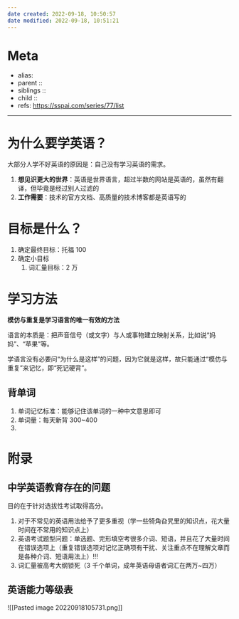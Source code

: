 ```yaml
---
date created: 2022-09-18, 10:50:57
date modified: 2022-09-18, 10:51:21
---
```


# Meta

- alias:
- parent ::
- siblings ::
- child ::
- refs: https://sspai.com/series/77/list

---

# 为什么要学英语？

大部分人学不好英语的原因是：自己没有学习英语的需求。

1. **想见识更大的世界**：英语是世界语言，超过半数的网站是英语的，虽然有翻译，但毕竟是经过别人过滤的
2. **工作需要**：技术的官方文档、高质量的技术博客都是英语写的

# 目标是什么？

1. 确定最终目标：托福 100
2. 确定小目标
    1. 词汇量目标：2 万

# 学习方法

**模仿与重复是学习语言的唯一有效的方法**

语言的本质是：把声音信号（或文字）与人或事物建立映射关系，比如说“妈妈”、“苹果”等。

学语言没有必要问“为什么是这样”的问题，因为它就是这样，故只能通过“模仿与重复”来记忆，即“死记硬背”。

## 背单词

1. 单词记忆标准：能够记住该单词的一种中文意思即可
2. 单词量：每天新背 300~400
3. 



# 附录

## 中学英语教育存在的问题

目的在于针对选拔性考试取得高分。

1. 对于不常见的英语用法给予了更多重视（学一些犄角旮旯里的知识点，花大量时间在不常用的知识点上）
2. 英语考试题型问题：单选题、完形填空考很多介词、短语，并且花了大量时间在错误选项上（重复错误选项对记忆正确项有干扰、关注重点不在理解文章而是各种介词、短语用法上）!!!
3. 词汇量被高考大纲锁死（3 千个单词，成年英语母语者词汇在两万~四万）

## 英语能力等级表
![[Pasted image 20220918105731.png]]